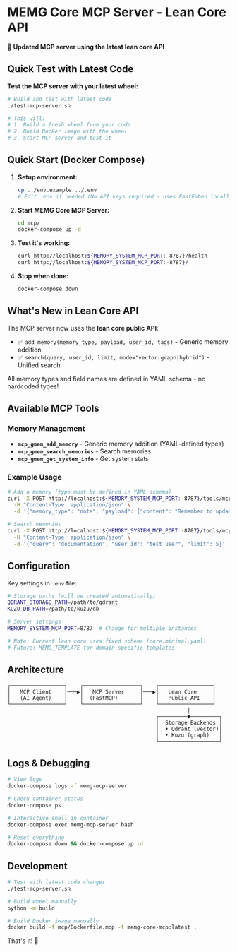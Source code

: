 # MEMG Core MCP Server - Lean Core API

🚀 **Updated MCP server using the latest lean core API**

## Quick Test with Latest Code

**Test the MCP server with your latest wheel:**
```bash
# Build and test with latest code
./test-mcp-server.sh

# This will:
# 1. Build a fresh wheel from your code
# 2. Build Docker image with the wheel
# 3. Start MCP server and test it
```

## Quick Start (Docker Compose)

1. **Setup environment:**
   ```bash
   cp ../env.example ../.env
   # Edit .env if needed (No API keys required - uses FastEmbed locally!)
   ```

2. **Start MEMG Core MCP Server:**
   ```bash
   cd mcp/
   docker-compose up -d
   ```

3. **Test it's working:**
   ```bash
   curl http://localhost:${MEMORY_SYSTEM_MCP_PORT:-8787}/health
   curl http://localhost:${MEMORY_SYSTEM_MCP_PORT:-8787}/
   ```

4. **Stop when done:**
   ```bash
   docker-compose down
   ```

## What's New in Lean Core API

The MCP server now uses the **lean core public API**:
- ✅ `add_memory(memory_type, payload, user_id, tags)` - Generic memory addition
- ✅ `search(query, user_id, limit, mode="vector|graph|hybrid")` - Unified search

All memory types and field names are defined in YAML schema - no hardcoded types!

## Available MCP Tools

### Memory Management
- **`mcp_gmem_add_memory`** - Generic memory addition (YAML-defined types)
- **`mcp_gmem_search_memories`** - Search memories
- **`mcp_gmem_get_system_info`** - Get system stats

### Example Usage
```bash
# Add a memory (type must be defined in YAML schema)
curl -X POST http://localhost:${MEMORY_SYSTEM_MCP_PORT:-8787}/tools/mcp_gmem_add_memory \
  -H "Content-Type: application/json" \
  -d '{"memory_type": "note", "payload": {"content": "Remember to update docs"}, "user_id": "test_user"}'

# Search memories
curl -X POST http://localhost:${MEMORY_SYSTEM_MCP_PORT:-8787}/tools/mcp_gmem_search_memories \
  -H "Content-Type: application/json" \
  -d '{"query": "documentation", "user_id": "test_user", "limit": 5}'
```

## Configuration

Key settings in `.env` file:
```bash
# Storage paths (will be created automatically)
QDRANT_STORAGE_PATH=/path/to/qdrant
KUZU_DB_PATH=/path/to/kuzu/db

# Server settings
MEMORY_SYSTEM_MCP_PORT=8787  # Change for multiple instances

# Note: Current lean core uses fixed schema (core.minimal.yaml)
# Future: MEMG_TEMPLATE for domain-specific templates
```

## Architecture

```
┌─────────────────┐    ┌──────────────────┐    ┌─────────────────┐
│   MCP Client    │───▶│   MCP Server     │───▶│   Lean Core     │
│   (AI Agent)    │    │  (FastMCP)       │    │   Public API    │
└─────────────────┘    └──────────────────┘    └─────────────────┘
                                                         │
                                               ┌─────────▼─────────┐
                                               │  Storage Backends │
                                               │  • Qdrant (vector)│
                                               │  • Kuzu (graph)   │
                                               └───────────────────┘
```

## Logs & Debugging

```bash
# View logs
docker-compose logs -f memg-mcp-server

# Check container status
docker-compose ps

# Interactive shell in container
docker-compose exec memg-mcp-server bash

# Reset everything
docker-compose down && docker-compose up -d
```

## Development

```bash
# Test with latest code changes
./test-mcp-server.sh

# Build wheel manually
python -m build

# Build Docker image manually
docker build -f mcp/Dockerfile.mcp -t memg-core-mcp:latest .
```

That's it! 🎉
